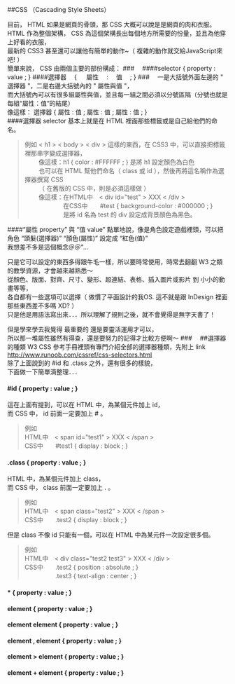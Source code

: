 ##CSS （Cascading Style Sheets）

目前， HTML 如果是網頁的骨頭，那 CSS 大概可以說是是網頁的肉和衣服。  
HTML 作為整個架構， CSS 為這個架構長出每個地方所需要的份量，並且為他穿上好看的衣服，  
最新的 CSS3 甚至還可以讓他有簡單的動作~（ 複雜的動作就交給JavaScript來吧! ）  
簡單來說， CSS 由兩個主要的部份構成：
###　
####selector { property : value ; }
####選擇器　 { 　 屬性 　:　 值　 ; }
###　
一是大括號外面左邊的 " 選擇器 "，二是右邊大括號內的 " 屬性與值 "，  
而大括號內可以有很多組屬性與值，並且每一組之間必須以分號區隔（分號也就是每組“屬性：值”的結尾）  
像這樣： 選擇器 { 屬性 : 值 ; 屬性 : 值 ; 屬性 : 值 ; }  
####選擇器 selector
基本上就是在 HTML 裡面那些標籤或是自己給他們的命名。  

>例如 < h1 > < body > < div > 這樣的東西，在 CSS3 中，可以直接把標籤裡那串字變成選擇器，  
　　 像這樣：h1 { color : #FFFFFF ; } 是將 h1 設定顏色為白色  
　　 也可以在 HTML 幫他們命名（ class 或 id ），然後再將這名稱作為選擇器撰寫 CSS  
　　 （ 在舊版的 CSS 中，則是必須這樣做 ）  
　　 像這樣：在HTML中　< div id="test" > XXX < /div >  
　　 　　　　在CSS中　　#test { background-color : #000000 ; }  
　　 　　　　是將 id 名為 test 的 div 設定成背景顏色為黑色。
  
####“屬性 property” 與 “值 value” 
點單地說，像是角色設定遊戲裡頭，可以把角色 “頭髮(選擇器)” “顏色(屬性)” 設定成 “紅色(值)”  
我想差不多是這個概念＠＠"...

只是它可以設定的東西多得跟牛毛一樣，所以要時常使用，時常去翻翻 W3 之類的教學資源，才會越來越熟悉～  
從顏色、版面、對齊、尺寸、變形、超連結、表格、插入圖片或影片 到 小小的動畫等等，  
各自都有一些選項可以選擇（ 做慣了平面設計的我OS. 這不就是跟 InDesign 裡面那些東西差不多嗎 XD? ）  
只是他是用語法寫出來．．．所以理解了規則之後，就不會覺得是無字天書了！

但是學來學去我覺得 最重要的 還是要靈活運用才可以，  
所以那一堆屬性雖然有得查，還是要努力的記得才比較方便啊～
###　
##選擇器的種類
W3 CSS 參考手冊裡頭有專門介紹全部的選擇器種類，先附上 link  
http://www.runoob.com/cssref/css-selectors.html  
除了上面說到的 #id 和 .class 之外，還有很多的樣貌，  
下面做一下簡單滴整理．．．  
#### #id { property : value ; }
這在上面有提到，可以在 HTML 中，為某個元件加上 id，  
而 CSS 中， id 前面一定要加上 #  。
>例如  
HTML中　< span id="test1" > XXX < /span >  
CSS中　　#test1 { display : block ; }

#### .class { property : value ; }
HTML 中，為某個元件加上 class，  
而 CSS 中， class 前面一定要加上 .  。
>例如  
HTML中　< span class="test2" > XXX < /span >  
CSS中　　.test2 { display : block ; }

但是 class 不像 id 只能有一個，可以在 HTML 中為某元件一次設定很多個。

>例如  
HTML中　< div class="test2 test3" > XXX < /div >  
CSS中　　.test2 { position : absolute ; }  
　　　　　.test3 { text-align : center ; }

#### * { property : value ; }

#### element { property : value ; }

#### element element { property : value ; }

#### element , element { property : value ; }

#### element > element { property : value ; }

#### element + element { property : value ; }
